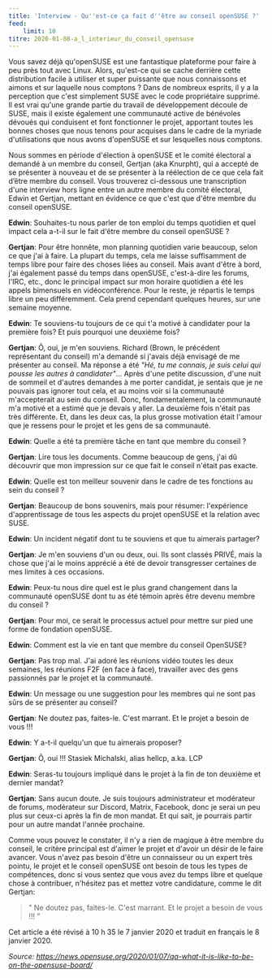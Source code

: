 ```yaml
---
title: 'Interview - Qu''est-ce ça fait d''être au conseil openSUSE ?'
feed:
    limit: 10
titre: 2020-01-08-a_l_interieur_du_conseil_opensuse
---
```


Vous savez déjà qu'openSUSE est une fantastique plateforme pour faire à peu près tout avec Linux. Alors, qu'est-ce qui se cache derrière cette distribution facile à utiliser et super puissante que nous connaissons et aimons et sur laquelle nous comptons ?
Dans de nombreux esprits, il y a la perception que c'est simplement SUSE avec le code propriétaire supprimé. Il est vrai qu'une grande partie du travail de développement découle de SUSE, mais il existe également une communauté active de bénévoles dévoués qui conduisent et font fonctionner le projet, apportant toutes les bonnes choses que nous tenons pour acquises dans le cadre de la myriade d'utilisations que nous avons d'openSUSE et sur lesquelles nous comptons.

Nous sommes en période d'élection à openSUSE et le comité électoral a demandé à un membre du conseil, Gertjan (aka Knurpht), qui a accepté de se présenter à nouveau et de se présenter à la réélection de ce que cela fait d’être membre du conseil. Vous trouverez ci-dessous une transcription d'une interview hors ligne entre un autre membre du comité électoral, Edwin et Gertjan, mettant en évidence ce que c'est que d'être membre du conseil openSUSE.

**Edwin**: Souhaites-tu nous parler de ton emploi du temps quotidien et quel impact cela a-t-il sur le fait d'être membre du conseil openSUSE ?

**Gertjan**: Pour être honnête, mon planning quotidien varie beaucoup, selon ce que j'ai à faire. La plupart du temps, cela me laisse suffisamment de temps libre pour faire des choses liées au conseil. Mais avant d'être à bord, j'ai également passé du temps dans openSUSE, c'est-à-dire les forums, l'IRC, etc., donc le principal impact sur mon horaire quotidien a été les appels bimensuels en vidéoconférence. Pour le reste, je répartis le temps libre un peu différemment. Cela prend cependant quelques heures, sur une semaine moyenne.

**Edwin**: Te souviens-tu toujours de ce qui t'a motivé à candidater pour la première fois? Et puis pourquoi une deuxième fois?

**Gertjan**: Ô, oui, je m'en souviens. Richard (Brown, le précédent représentant du conseil) m'a demandé si j'avais déjà envisagé de me présenter au conseil. Ma réponse a été *"Hé, tu me connais, je suis celui qui pousse les autres à candidater"*… Après d'une petite discussion, d'une nuit de sommeil et d'autres demandes à me porter candidat, je sentais que je ne pouvais pas ignorer tout cela, et au moins voir si la communauté m'accepterait au sein du conseil. Donc, fondamentalement, la communauté m'a motivé et a estimé que je devais y aller. La deuxième fois n'était pas très différente. Et, dans les deux cas, la plus grosse motivation était l'amour que je ressens pour le projet et les gens de sa communauté.

**Edwin**: Quelle a été ta première tâche en tant que membre du conseil ?

**Gertjan**: Lire tous les documents. Comme beaucoup de gens, j'ai dû découvrir que mon impression sur ce que fait le conseil n'était pas exacte.

**Edwin**: Quelle est ton meilleur souvenir dans le cadre de tes fonctions au sein du conseil ?

**Gertjan**: Beaucoup de bons souvenirs, mais pour résumer: l'expérience d'apprentissage de tous les aspects du projet openSUSE et la relation avec SUSE.

**Edwin**: Un incident négatif dont tu te souviens et que tu aimerais partager?

**Gertjan**: Je m'en souviens d'un ou deux, oui. Ils sont classés PRIVÉ, mais la chose que j'ai le moins apprécié a été de devoir transgresser certaines de mes limites à ces occasions.

**Edwin**: Peux-tu nous dire quel est le plus grand changement dans la communauté openSUSE dont tu as été témoin après être devenu membre du conseil ?

**Gertjan**: Pour moi, ce serait le processus actuel pour mettre sur pied une forme de fondation openSUSE.

**Edwin**: Comment est la vie en tant que membre du conseil OpenSUSE?

**Gertjan**: Pas trop mal. J'ai adoré les réunions vidéo toutes les deux semaines, les réunions F2F (en face à face), travailler avec des gens passionnés par le projet et la communauté.

**Edwin**: Un message ou une suggestion pour les membres qui ne sont pas sûrs de se présenter au conseil?

**Gertjan**: Ne doutez pas, faites-le. C'est marrant. Et le projet a besoin de vous !!!

**Edwin**: Y a-t-il quelqu'un que tu aimerais proposer?

**Gertjan**: Ô, oui !!! Stasiek Michalski, alias hellcp, a.ka. LCP

**Edwin**: Seras-tu toujours impliqué dans le projet à la fin de ton deuxième et dernier mandat?

**Gertjan**: Sans aucun doute. Je suis toujours administrateur et modérateur de forums, modérateur sur Discord, Matrix, Facebook, donc je serai un peu plus sur ceux-ci après la fin de mon mandat. Et qui sait, je pourrais partir pour un autre mandat l'année prochaine.

Comme vous pouvez le constater, il n'y a rien de magique à être membre du conseil, le critère principal est d'aimer le projet et d'avoir un désir de le faire avancer. Vous n'avez pas besoin d'être un connaisseur ou un expert très pointu, le projet et le conseil openSUSE ont besoin de tous les types de compétences, donc si vous sentez que vous avez du temps libre et quelque chose à contribuer, n'hésitez pas et mettez votre candidature, comme le dit Gertjan:

>" Ne doutez pas, faites-le. C'est marrant. Et le projet a besoin de vous !!! ”

Cet article a été révisé à 10 h 35 le 7 janvier 2020 et traduit en français le 8 janvier 2020.

*Source: https://news.opensuse.org/2020/01/07/qa-what-it-is-like-to-be-on-the-opensuse-board/*